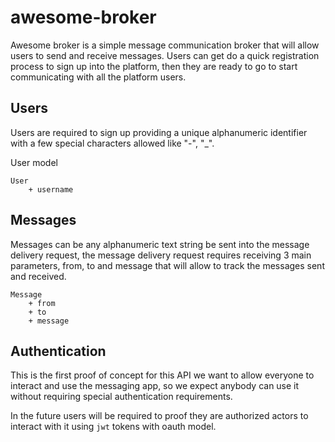 # awesome-broker

Awesome broker is a simple message communication broker that will allow users to send and receive messages.
Users can get do a quick registration process to sign up into the platform, then they are ready to go to start communicating with all the platform users.

## Users
Users are required to sign up providing a unique alphanumeric identifier with a few special characters allowed like "-", "_".

User model 
````
User
    + username
````


## Messages 
Messages can be any alphanumeric text string be sent into the message delivery request, the message delivery request requires receiving 3 main parameters, 
from, to and message that will allow to track the messages sent and received.

````
Message
    + from
    + to
    + message
````

## Authentication
This is the first proof of concept for this API we want to allow everyone to interact and use the messaging app, so we expect anybody can use it without requiring special authentication requirements. 

In the future users will be required to proof they are authorized actors to interact with it using `jwt` tokens with oauth model. 
